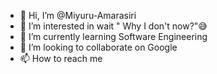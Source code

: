 - 👋 Hi, I’m @Miyuru-Amarasiri
- 👀 I’m interested in wait " Why I don't now?"😅
- 🌱 I’m currently learning Software Engineering 
- 💞️ I’m looking to collaborate on Google
- 📫 How to reach me 

<!---
Miyuru-Amarasiri/Miyuru-Amarasiri is a ✨ special ✨ repository because its `README.md` (this file) appears on your GitHub profile.
You can click the Preview link to take a look at your changes.
--->
